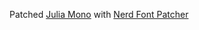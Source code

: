 Patched [Julia Mono](https://github.com/cormullion/juliamono) with [Nerd Font Patcher](https://www.nerdfonts.com/)
